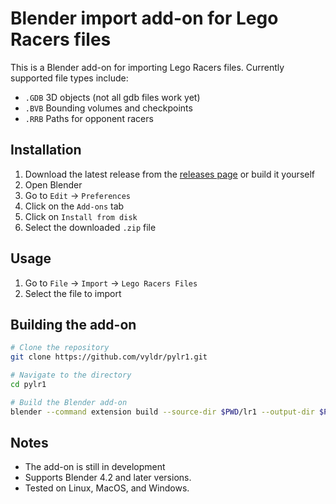 # Blender import add-on for Lego Racers files
This is a Blender add-on for importing Lego Racers files.  Currently supported file types include:
- `.GDB` 3D objects (not all gdb files work yet)
- `.BVB` Bounding volumes and checkpoints
- `.RRB` Paths for opponent racers

## Installation
1. Download the latest release from the [releases page](https://github.com/vyldr/pylr1/releases) or build it yourself
2. Open Blender
3. Go to `Edit` -> `Preferences`
4. Click on the `Add-ons` tab
5. Click on `Install from disk`
6. Select the downloaded `.zip` file

## Usage
1. Go to `File` -> `Import` -> `Lego Racers Files`
2. Select the file to import

## Building the add-on
```bash
# Clone the repository
git clone https://github.com/vyldr/pylr1.git

# Navigate to the directory
cd pylr1

# Build the Blender add-on
blender --command extension build --source-dir $PWD/lr1 --output-dir $PWD
```
## Notes
- The add-on is still in development
- Supports Blender 4.2 and later versions.
- Tested on Linux, MacOS, and Windows.
